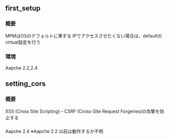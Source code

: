 ## first_setup
### 概要
MPMはOSのデフォルトに準ずる
IPでアクセスさせたくない場合は、defaultのvirtual設定を行う

### 環境
Aapche 2.2,2.4

## setting_cors
### 概要
XSS (Cross Site Scripting)・CSRF (Cross-Site Request Forgeries)の攻撃を防止する

###
Aapche 2.4
※Aapche 2.2 以前は動作するか不明